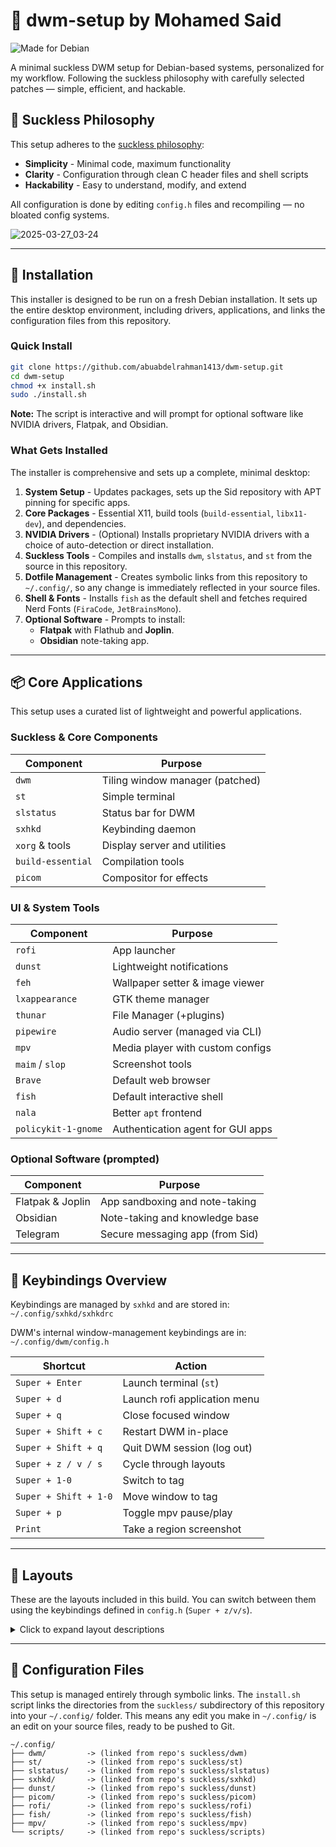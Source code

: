 # 🧱 dwm-setup by Mohamed Said

![Made for Debian](https://img.shields.io/badge/Made%20for-Debian-A81D33?style=for-the-badge&logo=debian&logoColor=white)

A minimal suckless DWM setup for Debian-based systems, personalized for my workflow.
Following the suckless philosophy with carefully selected patches — simple, efficient, and hackable.

## 📜 Suckless Philosophy

This setup adheres to the [suckless philosophy](https://suckless.org/philosophy/):
- **Simplicity** - Minimal code, maximum functionality
- **Clarity** - Configuration through clean C header files and shell scripts
- **Hackability** - Easy to understand, modify, and extend

All configuration is done by editing `config.h` files and recompiling — no bloated config systems.

![2025-03-27_03-24](https://github.com/user-attachments/assets/e3f8481a-8eb4-420c-bf84-77218c29a679)

---

## 🚀 Installation

This installer is designed to be run on a fresh Debian installation. It sets up the entire desktop environment, including drivers, applications, and links the configuration files from this repository.

### Quick Install
```bash
git clone https://github.com/abuabdelrahman1413/dwm-setup.git
cd dwm-setup
chmod +x install.sh
sudo ./install.sh
```

**Note:** The script is interactive and will prompt for optional software like NVIDIA drivers, Flatpak, and Obsidian.

### What Gets Installed

The installer is comprehensive and sets up a complete, minimal desktop:

1.  **System Setup** - Updates packages, sets up the Sid repository with APT pinning for specific apps.
2.  **Core Packages** - Essential X11, build tools (`build-essential`, `libx11-dev`), and dependencies.
3.  **NVIDIA Drivers** - (Optional) Installs proprietary NVIDIA drivers with a choice of auto-detection or direct installation.
4.  **Suckless Tools** - Compiles and installs `dwm`, `slstatus`, and `st` from the source in this repository.
5.  **Dotfile Management** - Creates symbolic links from this repository to `~/.config/`, so any change is immediately reflected in your source files.
6.  **Shell & Fonts** - Installs `fish` as the default shell and fetches required Nerd Fonts (`FiraCode`, `JetBrainsMono`).
7.  **Optional Software** - Prompts to install:
    -   **Flatpak** with Flathub and **Joplin**.
    -   **Obsidian** note-taking app.

---

## 📦 Core Applications

This setup uses a curated list of lightweight and powerful applications.

### Suckless & Core Components
| Component         | Purpose                          |
|-------------------|----------------------------------|
| `dwm`             | Tiling window manager (patched)  |
| `st`              | Simple terminal                  |
| `slstatus`        | Status bar for DWM               |
| `sxhkd`           | Keybinding daemon                |
| `xorg` & tools    | Display server and utilities     |
| `build-essential` | Compilation tools                |
| `picom`           | Compositor for effects           |

### UI & System Tools
| Component         | Purpose                          |
|-------------------|----------------------------------|
| `rofi`            | App launcher                     |
| `dunst`           | Lightweight notifications        |
| `feh`             | Wallpaper setter & image viewer  |
| `lxappearance`    | GTK theme manager                |
| `thunar`          | File Manager (+plugins)          |
| `pipewire`        | Audio server (managed via CLI)   |
| `mpv`             | Media player with custom configs  |
| `maim` / `slop`   | Screenshot tools                 |
| `Brave`           | Default web browser              |
| `fish`            | Default interactive shell        |
| `nala`            | Better `apt` frontend            |
| `policykit-1-gnome`| Authentication agent for GUI apps|

### Optional Software (prompted)
| Component         | Purpose                          |
|-------------------|----------------------------------|
| Flatpak & Joplin  | App sandboxing and note-taking   |
| Obsidian          | Note-taking and knowledge base   |
| Telegram          | Secure messaging app (from Sid)  |

---

## 🔑 Keybindings Overview

Keybindings are managed by `sxhkd` and are stored in:
`~/.config/sxhkd/sxhkdrc`

DWM's internal window-management keybindings are in:
`~/.config/dwm/config.h`

| Shortcut            | Action                          |
|---------------------|---------------------------------|
| `Super + Enter`     | Launch terminal (`st`)          |
| `Super + d`         | Launch rofi application menu    |
| `Super + q`         | Close focused window            |
| `Super + Shift + c` | Restart DWM in-place            |
| `Super + Shift + q` | Quit DWM session (log out)      |
| `Super + z / v / s` | Cycle through layouts           |
| `Super + 1-0`       | Switch to tag                   |
| `Super + Shift + 1-0`| Move window to tag              |
| `Super + p`         | Toggle mpv pause/play           |
| `Print`             | Take a region screenshot        |

---

## 🧱 Layouts

These are the layouts included in this build. You can switch between them using the keybindings defined in `config.h` (`Super + z/v/s`).

<details>
<summary>Click to expand layout descriptions</summary>

- **`tile`** (`[]=`) — Classic master-stack (Default)
- **`bstack`** (`TTT`) — Master on top, stack below
- **`monocle`** (`[M]`) — Fullscreen stacked windows
- **Floating** (`><>`) — Free window placement

*(Additional layouts may be present in the source but are not bound to keys by default in this configuration).*

</details>

---

## 📂 Configuration Files

This setup is managed entirely through symbolic links. The `install.sh` script links the directories from the `suckless/` subdirectory of this repository into your `~/.config/` folder. This means any edit you make in `~/.config/` is an edit on your source files, ready to be pushed to Git.

```
~/.config/
├── dwm/         -> (linked from repo's suckless/dwm)
├── st/          -> (linked from repo's suckless/st)
├── slstatus/    -> (linked from repo's suckless/slstatus)
├── sxhkd/       -> (linked from repo's suckless/sxhkd)
├── dunst/       -> (linked from repo's suckless/dunst)
├── picom/       -> (linked from repo's suckless/picom)
├── rofi/        -> (linked from repo's suckless/rofi)
├── fish/        -> (linked from repo's suckless/fish)
├── mpv/         -> (linked from repo's suckless/mpv)
└── scripts/     -> (linked from repo's suckless/scripts)
